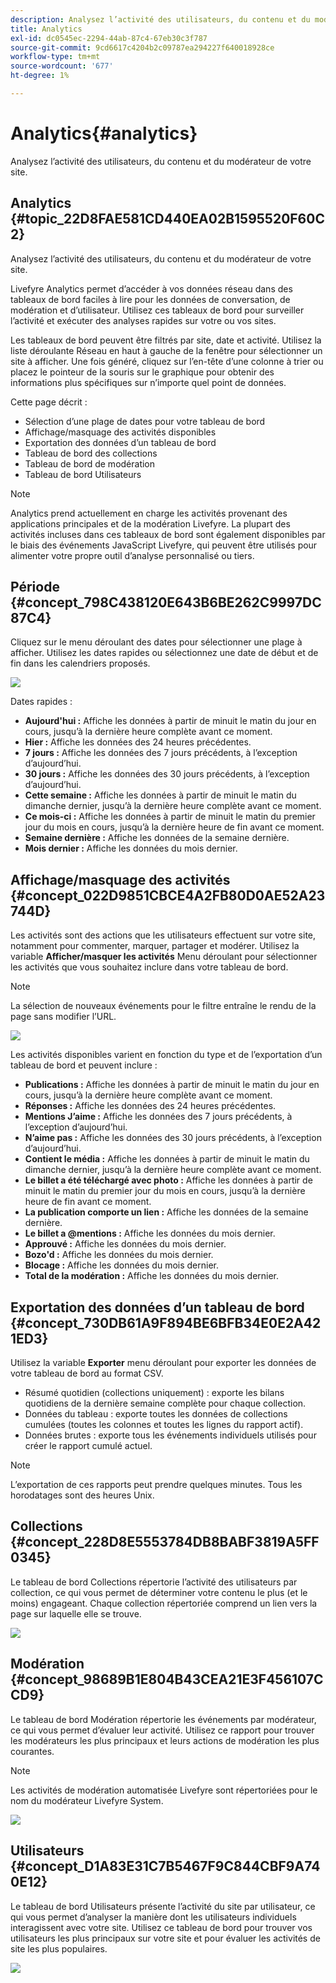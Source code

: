 ```yaml
---
description: Analysez l’activité des utilisateurs, du contenu et du modérateur de votre site.
title: Analytics
exl-id: dc0545ec-2294-44ab-87c4-67eb30c3f787
source-git-commit: 9cd6617c4204b2c09787ea294227f640018928ce
workflow-type: tm+mt
source-wordcount: '677'
ht-degree: 1%

---
```


# Analytics{#analytics}

Analysez l’activité des utilisateurs, du contenu et du modérateur de votre site.

## Analytics {#topic_22D8FAE581CD440EA02B1595520F60C2}

Analysez l’activité des utilisateurs, du contenu et du modérateur de votre site.

Livefyre Analytics permet d’accéder à vos données réseau dans des tableaux de bord faciles à lire pour les données de conversation, de modération et d’utilisateur. Utilisez ces tableaux de bord pour surveiller l’activité et exécuter des analyses rapides sur votre ou vos sites.

Les tableaux de bord peuvent être filtrés par site, date et activité. Utilisez la liste déroulante Réseau en haut à gauche de la fenêtre pour sélectionner un site à afficher. Une fois généré, cliquez sur l’en-tête d’une colonne à trier ou placez le pointeur de la souris sur le graphique pour obtenir des informations plus spécifiques sur n’importe quel point de données.

Cette page décrit :

* Sélection d’une plage de dates pour votre tableau de bord
* Affichage/masquage des activités disponibles
* Exportation des données d’un tableau de bord
* Tableau de bord des collections
* Tableau de bord de modération
* Tableau de bord Utilisateurs

>[!NOTE]
>
>Analytics prend actuellement en charge les activités provenant des applications principales et de la modération Livefyre. La plupart des activités incluses dans ces tableaux de bord sont également disponibles par le biais des événements JavaScript Livefyre, qui peuvent être utilisés pour alimenter votre propre outil d’analyse personnalisé ou tiers.

## Période {#concept_798C438120E643B6BE262C9997DC87C4}

Cliquez sur le menu déroulant des dates pour sélectionner une plage à afficher. Utilisez les dates rapides ou sélectionnez une date de début et de fin dans les calendriers proposés.

![](assets/analytics-date-range.png)

Dates rapides :

* **Aujourd&#39;hui :** Affiche les données à partir de minuit le matin du jour en cours, jusqu’à la dernière heure complète avant ce moment.
* **Hier :** Affiche les données des 24 heures précédentes.
* **7 jours :** Affiche les données des 7 jours précédents, à l’exception d’aujourd’hui.
* **30 jours :** Affiche les données des 30 jours précédents, à l’exception d’aujourd’hui.
* **Cette semaine :** Affiche les données à partir de minuit le matin du dimanche dernier, jusqu’à la dernière heure complète avant ce moment.
* **Ce mois-ci :** Affiche les données à partir de minuit le matin du premier jour du mois en cours, jusqu’à la dernière heure de fin avant ce moment.
* **Semaine dernière :** Affiche les données de la semaine dernière.
* **Mois dernier :** Affiche les données du mois dernier.

## Affichage/masquage des activités {#concept_022D9851CBCE4A2FB80D0AE52A23744D}

Les activités sont des actions que les utilisateurs effectuent sur votre site, notamment pour commenter, marquer, partager et modérer. Utilisez la variable **Afficher/masquer les activités** Menu déroulant pour sélectionner les activités que vous souhaitez inclure dans votre tableau de bord.

>[!NOTE]
>
>La sélection de nouveaux événements pour le filtre entraîne le rendu de la page sans modifier l’URL.

![](assets/analytics-show-hide-activities.png)

Les activités disponibles varient en fonction du type et de l’exportation d’un tableau de bord et peuvent inclure :

* **Publications :** Affiche les données à partir de minuit le matin du jour en cours, jusqu’à la dernière heure complète avant ce moment.
* **Réponses :** Affiche les données des 24 heures précédentes.
* **Mentions J’aime :** Affiche les données des 7 jours précédents, à l’exception d’aujourd’hui.
* **N’aime pas :** Affiche les données des 30 jours précédents, à l’exception d’aujourd’hui.
* **Contient le média :** Affiche les données à partir de minuit le matin du dimanche dernier, jusqu’à la dernière heure complète avant ce moment.
* **Le billet a été téléchargé avec photo :** Affiche les données à partir de minuit le matin du premier jour du mois en cours, jusqu’à la dernière heure de fin avant ce moment.
* **La publication comporte un lien :** Affiche les données de la semaine dernière.
* **Le billet a @mentions :** Affiche les données du mois dernier.
* **Approuvé :** Affiche les données du mois dernier.
* **Bozo&#39;d :** Affiche les données du mois dernier.
* **Blocage :** Affiche les données du mois dernier.
* **Total de la modération :** Affiche les données du mois dernier.

## Exportation des données d’un tableau de bord {#concept_730DB61A9F894BE6BFB34E0E2A421ED3}

Utilisez la variable **Exporter** menu déroulant pour exporter les données de votre tableau de bord au format CSV.

* Résumé quotidien (collections uniquement) : exporte les bilans quotidiens de la dernière semaine complète pour chaque collection.
* Données du tableau : exporte toutes les données de collections cumulées (toutes les colonnes et toutes les lignes du rapport actif).
* Données brutes : exporte tous les événements individuels utilisés pour créer le rapport cumulé actuel.

>[!NOTE]
>
>L’exportation de ces rapports peut prendre quelques minutes. Tous les horodatages sont des heures Unix.

## Collections {#concept_228D8E5553784DB8BABF3819A5FF0345}

Le tableau de bord Collections répertorie l’activité des utilisateurs par collection, ce qui vous permet de déterminer votre contenu le plus (et le moins) engageant. Chaque collection répertoriée comprend un lien vers la page sur laquelle elle se trouve.

![](assets/analytics-collections.png)

## Modération {#concept_98689B1E804B43CEA21E3F456107CCD9}

Le tableau de bord Modération répertorie les événements par modérateur, ce qui vous permet d’évaluer leur activité. Utilisez ce rapport pour trouver les modérateurs les plus principaux et leurs actions de modération les plus courantes.

>[!NOTE]
>
>Les activités de modération automatisée Livefyre sont répertoriées pour le nom du modérateur Livefyre System.

![](assets/analytics-moderation.png)

## Utilisateurs {#concept_D1A83E31C7B5467F9C844CBF9A740E12}

Le tableau de bord Utilisateurs présente l’activité du site par utilisateur, ce qui vous permet d’analyser la manière dont les utilisateurs individuels interagissent avec votre site. Utilisez ce tableau de bord pour trouver vos utilisateurs les plus principaux sur votre site et pour évaluer les activités de site les plus populaires.

![](assets/analytics-users.png)
